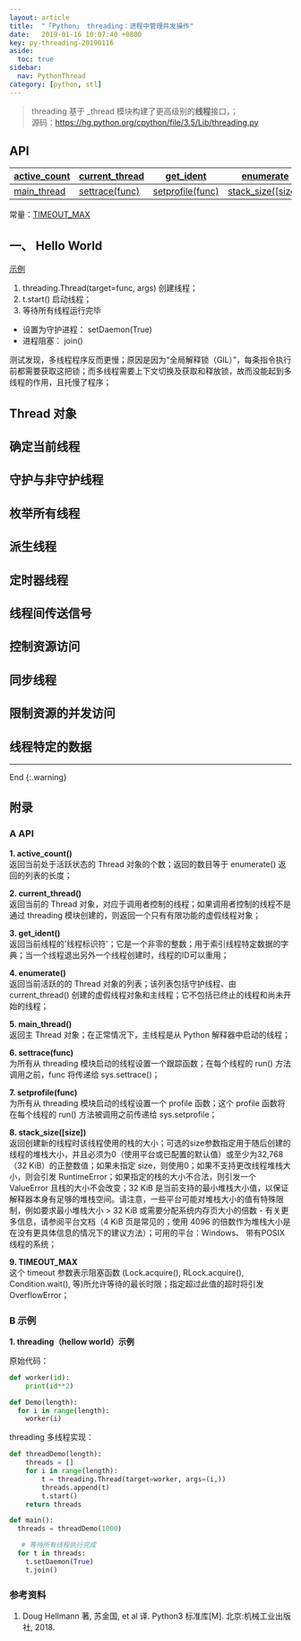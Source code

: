 ```yaml
---
layout: article
title:  "「Python」 threading：进程中管理并发操作"
date:   2019-01-16 10:07:40 +0800
key: py-threading-20190116
aside:
  toc: true
sidebar:
  nav: PythonThread
category: [python, stl]
---
```


> threading 基于 _thread 模块构建了更高级别的**线程**接口，；  
源码：<https://hg.python.org/cpython/file/3.5/Lib/threading.py>  

## API

| [active_count](#active_count) | [current_thread](#current_thread) | [get_ident](#get_ident) | [enumerate](#enumerate) |   
| --- | --- | --- | --- |    
| [main_thread](#main_thread) | [settrace(func)](#settrace)  | [setprofile(func)](#setprofile)  | [stack_size([size])](#stack_size)  |  

常量：[TIMEOUT_MAX](#TIMEOUT_MAX)  

## 一、 Hello World
[示例](#hellow_world)  
1. threading.Thread(target=func, args) 创建线程；  
2. t.start() 启动线程；  
3. 等待所有线程运行完毕
  - 设置为守护进程： setDaemon(True)
  - 进程阻塞： join()

测试发现，多线程程序反而更慢；原因是因为“全局解释锁（GIL）”，每条指令执行前都需要获取这把锁；而多线程需要上下文切换及获取和释放锁，故而没能起到多线程的作用，且托慢了程序；  

## Thread 对象

## 确定当前线程

## 守护与非守护线程

## 枚举所有线程

## 派生线程

## 定时器线程

## 线程间传送信号

## 控制资源访问

## 同步线程

## 限制资源的并发访问

## 线程特定的数据


-------------------  
 End
{:.warning}  



## 附录
### A API
<span id="active_count">**1. active_count()**</span>  
返回当前处于活跃状态的 Thread 对象的个数；返回的数目等于 enumerate() 返回的列表的长度；  

<span id="current_thread">**2. current_thread()**</span>  
返回当前的 Thread 对象，对应于调用者控制的线程；如果调用者控制的线程不是通过 threading 模块创建的，则返回一个只有有限功能的虚假线程对象；  

<span id="get_ident">**3. get_ident()**</span>  
返回当前线程的'线程标识符'；它是一个非零的整数；用于索引线程特定数据的字典；当一个线程退出另外一个线程创建时，线程的ID可以重用；  

<span id="enumerate">**4. enumerate()**</span>  
返回当前活跃的的 Thread 对象的列表；该列表包括守护线程、由 current_thread() 创建的虚假线程对象和主线程；它不包括已终止的线程和尚未开始的线程；  

<span id="main_thread">**5. main_thread()**</span>  
返回主 Thread 对象；在正常情况下，主线程是从 Python 解释器中启动的线程；  

<span id="settrace">**6. settrace(func)**</span>  
为所有从 threading 模块启动的线程设置一个跟踪函数；在每个线程的 run() 方法调用之前，func 将传递给 sys.settrace()；  

<span id="setprofile">**7. setprofile(func)**</span>  
为所有从 threading 模块启动的线程设置一个 profile 函数；这个 profile 函数将在每个线程的 run() 方法被调用之前传递给 sys.setprofile；  

<span id="stack_size">**8. stack_size([size])**</span>  
返回创建新的线程时该线程使用的栈的大小；可选的size参数指定用于随后创建的线程的堆栈大小，并且必须为0（使用平台或已配置的默认值）或至少为32,768（32 KiB）的正整数值；如果未指定 size，则使用0；如果不支持更改线程堆栈大小，则会引发 RuntimeError；如果指定的栈的大小不合法，则引发一个 ValueError 且栈的大小不会改变；32 KiB 是当前支持的最小堆栈大小值，以保证解释器本身有足够的堆栈空间。请注意，一些平台可能对堆栈大小的值有特殊限制，例如要求最小堆栈大小 > 32 KiB 或需要分配系统内存页大小的倍数 - 有关更多信息，请参阅平台文档（4 KiB 页是常见的；使用 4096 的倍数作为堆栈大小是在没有更具体信息的情况下的建议方法）；可用的平台：Windows、 带有POSIX线程的系统；  

<span id="TIMEOUT_MAX">**9. TIMEOUT_MAX**</span>  
这个 timeout 参数表示阻塞函数 (Lock.acquire(), RLock.acquire(), Condition.wait(), 等)所允许等待的最长时限；指定超过此值的超时将引发 OverflowError；  

### B 示例
<span id="hellow_world">**1. threading（hellow world）示例**</span>  

原始代码：  

```python
def worker(id):
    print(id**2)

def Demo(length):
  for i in range(length):
    worker(i)
```

threading 多线程实现：  

```python
def threadDemo(length):
    threads = []
    for i in range(length):
        t = threading.Thread(target=worker, args=(i,))
        threads.append(t)
        t.start()
    return threads

def main():
  threads = threadDemo(1000)

   # 等待所有线程执行完成
  for t in threads:
    t.setDaemon(True)
    t.join()
```

### 参考资料
1. Doug Hellmann 著, 苏金国, et al 译. Python3 标准库[M]. 北京:机械工业出版社, 2018.
